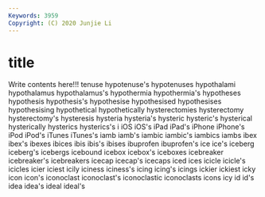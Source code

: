 ```yaml
---
Keywords: 3959
Copyright: (C) 2020 Junjie Li
---
```


# title

Write contents here!!!
tenuse 
hypotenuse's 
hypotenuses 
hypothalami
hypothalamus 
hypothalamus's 
hypothermia 
hypothermia's 
hypotheses 
hypothesis 
hypothesis's 
hypothesise 
hypothesised 
hypothesises
hypothesising 
hypothetical 
hypothetically 
hysterectomies 
hysterectomy 
hysterectomy's 
hysteresis 
hysteria 
hysteria's 
hysteric
hysteric's 
hysterical 
hysterically 
hysterics 
hysterics's 
i 
iOS 
iOS's 
iPad 
iPad's
iPhone 
iPhone's 
iPod 
iPod's 
iTunes 
iTunes's 
iamb 
iamb's 
iambic 
iambic's
iambics 
iambs 
ibex 
ibex's 
ibexes 
ibices 
ibis 
ibis's 
ibises 
ibuprofen
ibuprofen's 
ice 
ice's 
iceberg 
iceberg's 
icebergs 
icebound 
icebox 
icebox's 
iceboxes
icebreaker 
icebreaker's 
icebreakers 
icecap 
icecap's 
icecaps 
iced 
ices 
icicle 
icicle's
icicles 
icier 
iciest 
icily 
iciness 
iciness's 
icing 
icing's 
icings 
ickier
ickiest 
icky 
icon 
icon's 
iconoclast 
iconoclast's 
iconoclastic 
iconoclasts 
icons 
icy
id 
id's 
idea 
idea's 
ideal 
ideal's 
